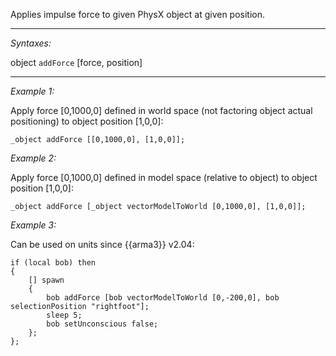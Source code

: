 Applies impulse force to given PhysX object at given position.


---
*Syntaxes:*

object `addForce`  [force, position]

---
*Example 1:*

Apply force [0,1000,0] defined in world space (not factoring object actual positioning) to object position [1,0,0]:

```sqf
_object addForce [[0,1000,0], [1,0,0]];
```

*Example 2:*

Apply force [0,1000,0] defined in model space (relative to object) to object position [1,0,0]:

```sqf
_object addForce [_object vectorModelToWorld [0,1000,0], [1,0,0]];
```

*Example 3:*

Can be used on units since {{arma3}} v2.04:

```sqf
if (local bob) then
{
	[] spawn 
	{
		bob addForce [bob vectorModelToWorld [0,-200,0], bob selectionPosition "rightfoot"];
		sleep 5;
		bob setUnconscious false;
	};
};
```